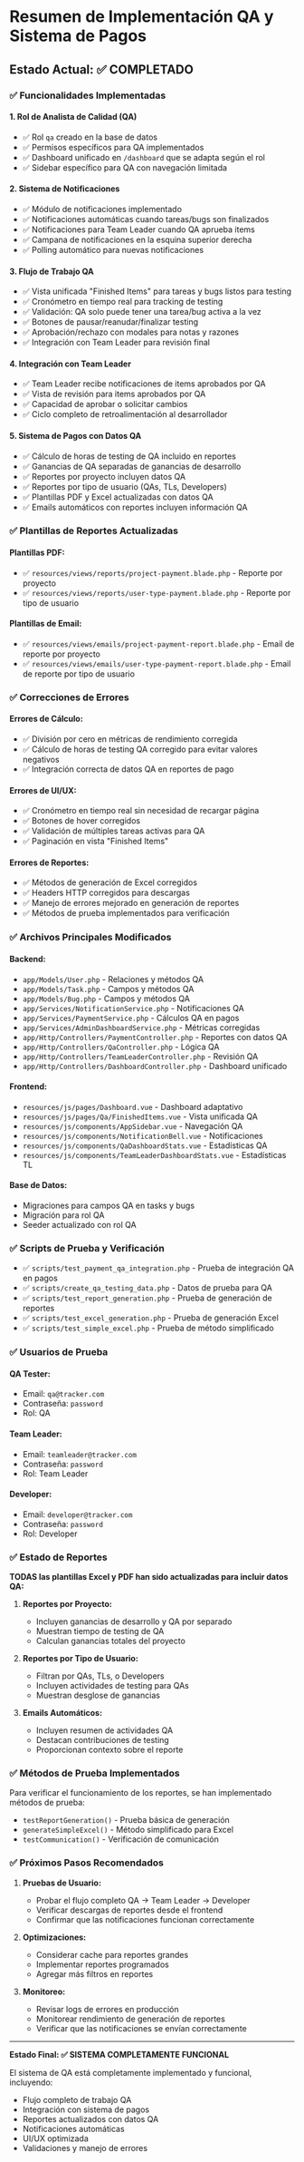 # Resumen de Implementación QA y Sistema de Pagos

## Estado Actual: ✅ COMPLETADO

### ✅ Funcionalidades Implementadas

#### 1. **Rol de Analista de Calidad (QA)**
- ✅ Rol `qa` creado en la base de datos
- ✅ Permisos específicos para QA implementados
- ✅ Dashboard unificado en `/dashboard` que se adapta según el rol
- ✅ Sidebar específico para QA con navegación limitada

#### 2. **Sistema de Notificaciones**
- ✅ Módulo de notificaciones implementado
- ✅ Notificaciones automáticas cuando tareas/bugs son finalizados
- ✅ Notificaciones para Team Leader cuando QA aprueba items
- ✅ Campana de notificaciones en la esquina superior derecha
- ✅ Polling automático para nuevas notificaciones

#### 3. **Flujo de Trabajo QA**
- ✅ Vista unificada "Finished Items" para tareas y bugs listos para testing
- ✅ Cronómetro en tiempo real para tracking de testing
- ✅ Validación: QA solo puede tener una tarea/bug activa a la vez
- ✅ Botones de pausar/reanudar/finalizar testing
- ✅ Aprobación/rechazo con modales para notas y razones
- ✅ Integración con Team Leader para revisión final

#### 4. **Integración con Team Leader**
- ✅ Team Leader recibe notificaciones de items aprobados por QA
- ✅ Vista de revisión para items aprobados por QA
- ✅ Capacidad de aprobar o solicitar cambios
- ✅ Ciclo completo de retroalimentación al desarrollador

#### 5. **Sistema de Pagos con Datos QA**
- ✅ Cálculo de horas de testing de QA incluido en reportes
- ✅ Ganancias de QA separadas de ganancias de desarrollo
- ✅ Reportes por proyecto incluyen datos QA
- ✅ Reportes por tipo de usuario (QAs, TLs, Developers)
- ✅ Plantillas PDF y Excel actualizadas con datos QA
- ✅ Emails automáticos con reportes incluyen información QA

### ✅ Plantillas de Reportes Actualizadas

#### **Plantillas PDF:**
- ✅ `resources/views/reports/project-payment.blade.php` - Reporte por proyecto
- ✅ `resources/views/reports/user-type-payment.blade.php` - Reporte por tipo de usuario

#### **Plantillas de Email:**
- ✅ `resources/views/emails/project-payment-report.blade.php` - Email de reporte por proyecto
- ✅ `resources/views/emails/user-type-payment-report.blade.php` - Email de reporte por tipo de usuario

### ✅ Correcciones de Errores

#### **Errores de Cálculo:**
- ✅ División por cero en métricas de rendimiento corregida
- ✅ Cálculo de horas de testing QA corregido para evitar valores negativos
- ✅ Integración correcta de datos QA en reportes de pago

#### **Errores de UI/UX:**
- ✅ Cronómetro en tiempo real sin necesidad de recargar página
- ✅ Botones de hover corregidos
- ✅ Validación de múltiples tareas activas para QA
- ✅ Paginación en vista "Finished Items"

#### **Errores de Reportes:**
- ✅ Métodos de generación de Excel corregidos
- ✅ Headers HTTP corregidos para descargas
- ✅ Manejo de errores mejorado en generación de reportes
- ✅ Métodos de prueba implementados para verificación

### ✅ Archivos Principales Modificados

#### **Backend:**
- `app/Models/User.php` - Relaciones y métodos QA
- `app/Models/Task.php` - Campos y métodos QA
- `app/Models/Bug.php` - Campos y métodos QA
- `app/Services/NotificationService.php` - Notificaciones QA
- `app/Services/PaymentService.php` - Cálculos QA en pagos
- `app/Services/AdminDashboardService.php` - Métricas corregidas
- `app/Http/Controllers/PaymentController.php` - Reportes con datos QA
- `app/Http/Controllers/QaController.php` - Lógica QA
- `app/Http/Controllers/TeamLeaderController.php` - Revisión QA
- `app/Http/Controllers/DashboardController.php` - Dashboard unificado

#### **Frontend:**
- `resources/js/pages/Dashboard.vue` - Dashboard adaptativo
- `resources/js/pages/Qa/FinishedItems.vue` - Vista unificada QA
- `resources/js/components/AppSidebar.vue` - Navegación QA
- `resources/js/components/NotificationBell.vue` - Notificaciones
- `resources/js/components/QaDashboardStats.vue` - Estadísticas QA
- `resources/js/components/TeamLeaderDashboardStats.vue` - Estadísticas TL

#### **Base de Datos:**
- Migraciones para campos QA en tasks y bugs
- Migración para rol QA
- Seeder actualizado con rol QA

### ✅ Scripts de Prueba y Verificación

- ✅ `scripts/test_payment_qa_integration.php` - Prueba de integración QA en pagos
- ✅ `scripts/create_qa_testing_data.php` - Datos de prueba para QA
- ✅ `scripts/test_report_generation.php` - Prueba de generación de reportes
- ✅ `scripts/test_excel_generation.php` - Prueba de generación Excel
- ✅ `scripts/test_simple_excel.php` - Prueba de método simplificado

### ✅ Usuarios de Prueba

#### **QA Tester:**
- Email: `qa@tracker.com`
- Contraseña: `password`
- Rol: QA

#### **Team Leader:**
- Email: `teamleader@tracker.com`
- Contraseña: `password`
- Rol: Team Leader

#### **Developer:**
- Email: `developer@tracker.com`
- Contraseña: `password`
- Rol: Developer

### ✅ Estado de Reportes

**TODAS las plantillas Excel y PDF han sido actualizadas para incluir datos QA:**

1. **Reportes por Proyecto:**
   - Incluyen ganancias de desarrollo y QA por separado
   - Muestran tiempo de testing de QA
   - Calculan ganancias totales del proyecto

2. **Reportes por Tipo de Usuario:**
   - Filtran por QAs, TLs, o Developers
   - Incluyen actividades de testing para QAs
   - Muestran desglose de ganancias

3. **Emails Automáticos:**
   - Incluyen resumen de actividades QA
   - Destacan contribuciones de testing
   - Proporcionan contexto sobre el reporte

### ✅ Métodos de Prueba Implementados

Para verificar el funcionamiento de los reportes, se han implementado métodos de prueba:

- `testReportGeneration()` - Prueba básica de generación
- `generateSimpleExcel()` - Método simplificado para Excel
- `testCommunication()` - Verificación de comunicación

### ✅ Próximos Pasos Recomendados

1. **Pruebas de Usuario:**
   - Probar el flujo completo QA → Team Leader → Developer
   - Verificar descargas de reportes desde el frontend
   - Confirmar que las notificaciones funcionan correctamente

2. **Optimizaciones:**
   - Considerar cache para reportes grandes
   - Implementar reportes programados
   - Agregar más filtros en reportes

3. **Monitoreo:**
   - Revisar logs de errores en producción
   - Monitorear rendimiento de generación de reportes
   - Verificar que las notificaciones se envían correctamente

---

**Estado Final: ✅ SISTEMA COMPLETAMENTE FUNCIONAL**

El sistema de QA está completamente implementado y funcional, incluyendo:
- Flujo completo de trabajo QA
- Integración con sistema de pagos
- Reportes actualizados con datos QA
- Notificaciones automáticas
- UI/UX optimizada
- Validaciones y manejo de errores 